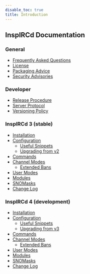 ```yaml
---
disable_toc: true
title: Introduction
---
```


## InspIRCd Documentation

<div class="col-md-4" markdown="1">

### General

- [Frequently Asked Questions](/faq)
- [License](/license)
- [Packaging Advice](/packaging)
- [Security Advisories](/security)

### Developer

- [Release Procedure](/release-procedure)
- [Server Protocol](/server)
- [Versioning Policy](/versioning)

</div>

<div class="col-md-4" markdown="1">

### InspIRCd 3 (stable)

- [Installation](/3/installation)
- [Configuration](/3/configuration)
    - [Useful Snippets](/3/configuration/useful-snippets)
    - [Upgrading from v2](/3/breaking-changes)
- [Commands](/3/commands)
- [Channel Modes](/3/channel-modes)
    - [Extended Bans](/3/extended-bans)
- [User Modes](/3/user-modes)
- [Modules](/3/modules)
- [SNOMasks](/3/snomasks)
- [Change Log](/3/change-log)

</div>

<div class="col-md-4" markdown="1">

### InspIRCd 4 (development)

- [Installation](/4/installation)
- [Configuration](/4/configuration)
    - [Useful Snippets](/4/configuration/useful-snippets)
    - [Upgrading from v3](/4/breaking-changes)
- [Commands](/4/commands)
- [Channel Modes](/4/channel-modes)
    - [Extended Bans](/4/extended-bans)
- [User Modes](/4/user-modes)
- [Modules](/4/modules)
- [SNOMasks](/4/snomasks)
- [Change Log](/4/change-log)

</div>
